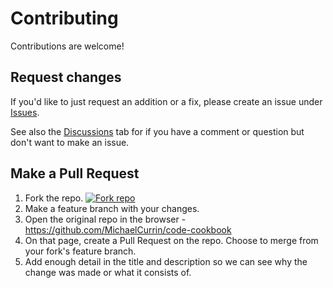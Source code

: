 # Contributing

Contributions are welcome!


## Request changes

If you'd like to just request an addition or a fix, please create an issue under [Issues](https://github.com/MichaelCurrin/code-cookbook/issues).

See also the [Discussions](https://github.com/MichaelCurrin/code-cookbook/discussions) tab for if you have a comment or question but don't want to make an issue.


## Make a Pull Request

1. Fork the repo. [![ Fork repo](https://img.shields.io/badge/Create-Fork-142f89?style=for-the-badge&logo=github)](https://github.com/MichaelCurrin/code-cookbook/fork)
2. Make a feature branch with your changes.
3. Open the original repo in the browser - https://github.com/MichaelCurrin/code-cookbook
4. On that page, create a Pull Request on the repo. Choose to merge from your fork's feature branch.
5. Add enough detail in the title and description so we can see why the change was made or what it consists of.
